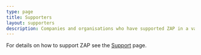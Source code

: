```yaml
---
type: page
title: Supporters
layout: supporters
description: Companies and organisations who have supported ZAP in a variety of ways
---
```


For details on how to support ZAP see the [Support](/support/) page.

